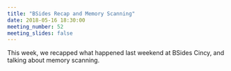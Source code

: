```yaml
---
title: "BSides Recap and Memory Scanning"
date: 2018-05-16 18:30:00
meeting_number: 52
meeting_slides: false
---
```

This week, we recapped what happened last weekend at BSides Cincy, and talking about memory scanning.
